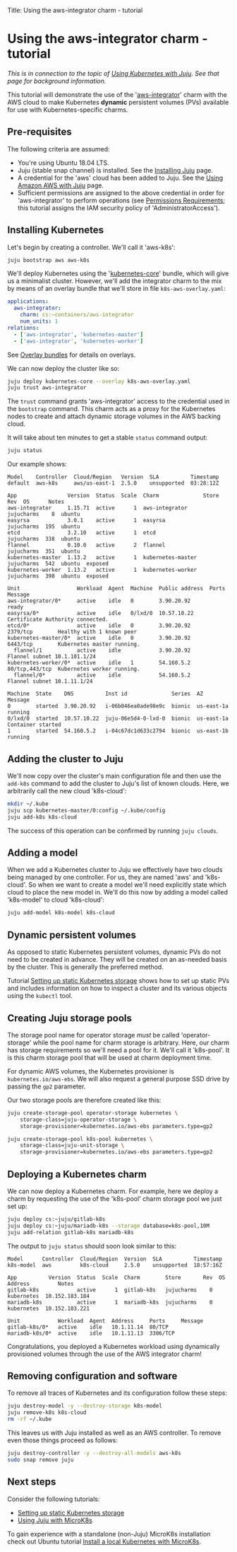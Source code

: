 Title: Using the aws-integrator charm - tutorial

# Using the aws-integrator charm - tutorial

*This is in connection to the topic of
[Using Kubernetes with Juju][clouds-k8s]. See that page for background
information.*

This tutorial will demonstrate the use of the '[aws-integrator][charm-aws]'
charm with the AWS cloud to make Kubernetes **dynamic** persistent volumes
(PVs) available for use with Kubernetes-specific charms.

## Pre-requisites

The following criteria are assumed:

 - You're using Ubuntu 18.04 LTS.
 - Juju (stable snap channel) is installed. See the [Installing Juju][install]
   page.
 - A credential for the 'aws' cloud has been added to Juju. See the
   [Using Amazon AWS with Juju][clouds-aws] page.
 - Sufficient permissions are assigned to the above credential in order for
   'aws-integrator' to perform operations (see
   [Permissions Requirements][github-aws-integrator-permissions]; this tutorial
   assigns the IAM security policy of 'AdministratorAccess').

## Installing Kubernetes

Let's begin by creating a controller. We'll call it 'aws-k8s':

```bash
juju bootstrap aws aws-k8s
```

We'll deploy Kubernetes using the '[kubernetes-core][charm-kc]' bundle, which
will give us a minimalist cluster. However, we'll add the integrator charm to
the mix by means of an overlay bundle that we'll store in file
`k8s-aws-overlay.yaml`:

```yaml
applications:
  aws-integrator:
    charm: cs:~containers/aws-integrator
    num_units: 1
relations:
  - ['aws-integrator', 'kubernetes-master']
  - ['aws-integrator', 'kubernetes-worker']
```

See [Overlay bundles][charms-bundles-overlays] for details on overlays.

We can now deploy the cluster like so:

```bash
juju deploy kubernetes-core --overlay k8s-aws-overlay.yaml
juju trust aws-integrator
```

The `trust` command grants 'aws-integrator' access to the credential used in
the `bootstrap` command. This charm acts as a proxy for the Kubernetes nodes to
create and attach dynamic storage volumes in the AWS backing cloud.

It will take about ten minutes to get a stable `status` command output:

```bash
juju status
```

Our example shows:

```no-highlight
Model    Controller  Cloud/Region   Version  SLA          Timestamp
default  aws-k8s     aws/us-east-1  2.5.0    unsupported  03:28:12Z

App                Version  Status  Scale  Charm              Store       Rev  OS      Notes
aws-integrator     1.15.71  active      1  aws-integrator     jujucharms    8  ubuntu  
easyrsa            3.0.1    active      1  easyrsa            jujucharms  195  ubuntu  
etcd               3.2.10   active      1  etcd               jujucharms  338  ubuntu  
flannel            0.10.0   active      2  flannel            jujucharms  351  ubuntu  
kubernetes-master  1.13.2   active      1  kubernetes-master  jujucharms  542  ubuntu  exposed
kubernetes-worker  1.13.2   active      1  kubernetes-worker  jujucharms  398  ubuntu  exposed

Unit                  Workload  Agent  Machine  Public address  Ports           Message
aws-integrator/0*     active    idle   0        3.90.20.92                      ready
easyrsa/0*            active    idle   0/lxd/0  10.57.10.22                     Certificate Authority connected.
etcd/0*               active    idle   0        3.90.20.92      2379/tcp        Healthy with 1 known peer
kubernetes-master/0*  active    idle   0        3.90.20.92      6443/tcp        Kubernetes master running.
  flannel/1           active    idle            3.90.20.92                      Flannel subnet 10.1.101.1/24
kubernetes-worker/0*  active    idle   1        54.160.5.2      80/tcp,443/tcp  Kubernetes worker running.
  flannel/0*          active    idle            54.160.5.2                      Flannel subnet 10.1.11.1/24

Machine  State    DNS          Inst id              Series  AZ          Message
0        started  3.90.20.92   i-06b046ea0ade98e9c  bionic  us-east-1a  running
0/lxd/0  started  10.57.10.22  juju-06e5d4-0-lxd-0  bionic  us-east-1a  Container started
1        started  54.160.5.2   i-04c67dc1d633c2794  bionic  us-east-1b  running
```

## Adding the cluster to Juju

We'll now copy over the cluster's main configuration file and then use the
`add-k8s` command to add the cluster to Juju's list of known clouds. Here, we
arbitrarily call the new cloud 'k8s-cloud':

```bash
mkdir ~/.kube
juju scp kubernetes-master/0:config ~/.kube/config
juju add-k8s k8s-cloud
```

The success of this operation can be confirmed by running `juju clouds`.

## Adding a model

When we add a Kubernetes cluster to Juju we effectively have two clouds being
managed by one controller. For us, they are named 'aws' and 'k8s-cloud'. So
when we want to create a model we'll need explicitly state which cloud to place
the new model in. We'll do this now by adding a model called 'k8s-model' to
cloud 'k8s-cloud':

```bash
juju add-model k8s-model k8s-cloud
```

## Dynamic persistent volumes

As opposed to static Kubernetes persistent volumes, dynamic PVs do not need to
be created in advance. They will be created on an as-needed basis by the
cluster. This is generally the preferred method.

Tutorial [Setting up static Kubernetes storage][tutorial-k8s-static-pv] shows
how to set up static PVs and includes information on how to inspect a
cluster and its various objects using the `kubectl` tool.

## Creating Juju storage pools

The storage pool name for operator storage *must* be called 'operator-storage'
while the pool name for charm storage is arbitrary. Here, our charm has
storage requirements so we'll need a pool for it. We'll call it 'k8s-pool'. It
is this charm storage pool that will be used at charm deployment time.

For dynamic AWS volumes, the Kubernetes provisioner is `kubernetes.io/aws-ebs`.
We will also request a general purpose SSD drive by passing the `gp2`
parameter.

Our two storage pools are therefore created like this:

```bash
juju create-storage-pool operator-storage kubernetes \
	storage-class=juju-operator-storage \
	storage-provisioner=kubernetes.io/aws-ebs parameters.type=gp2
```

```bash
juju create-storage-pool k8s-pool kubernetes \
	storage-class=juju-unit-storage \
	storage-provisioner=kubernetes.io/aws-ebs parameters.type=gp2
```

## Deploying a Kubernetes charm

We can now deploy a Kubernetes charm. For example, here we deploy a charm by
requesting the use of the 'k8s-pool' charm storage pool we just set up:

```bash
juju deploy cs:~juju/gitlab-k8s
juju deploy cs:~juju/mariadb-k8s --storage database=k8s-pool,10M
juju add-relation gitlab-k8s mariadb-k8s
```

The output to `juju status` should soon look similar to this:

```no-highlight
Model      Controller  Cloud/Region  Version  SLA          Timestamp
k8s-model  aws         k8s-cloud     2.5.0    unsupported  18:57:16Z

App          Version  Status  Scale  Charm        Store       Rev  OS          Address         Notes
gitlab-k8s            active      1  gitlab-k8s   jujucharms    0  kubernetes  10.152.183.184  
mariadb-k8s           active      1  mariadb-k8s  jujucharms    0  kubernetes  10.152.183.221  

Unit            Workload  Agent  Address     Ports     Message
gitlab-k8s/0*   active    idle   10.1.11.14  80/TCP    
mariadb-k8s/0*  active    idle   10.1.11.13  3306/TCP
```

Congratulations, you deployed a Kubernetes workload using dynamically
provisioned volumes through the use of the AWS integrator charm!

## Removing configuration and software

To remove all traces of Kubernetes and its configuration follow these steps:

```bash
juju destroy-model -y --destroy-storage k8s-model
juju remove-k8s k8s-cloud
rm -rf ~/.kube
```

This leaves us with Juju installed as well as an AWS controller. To remove
even those things proceed as follows:

```bash
juju destroy-controller -y --destroy-all-models aws-k8s
sudo snap remove juju
```

## Next steps

Consider the following tutorials:

 - [Setting up static Kubernetes storage][tutorial-k8s-static-pv]
 - [Using Juju with MicroK8s][tutorial-microk8s]

To gain experience with a standalone (non-Juju) MicroK8s installation check
out Ubuntu tutorial
[Install a local Kubernetes with MicroK8s][ubuntu-tutorial-kubernetes-microk8s].


<!-- LINKS -->

[clouds-k8s]: ./clouds-k8s.md
[ubuntu-tutorial-kubernetes-microk8s]: https://tutorials.ubuntu.com/tutorial/install-a-local-kubernetes-with-microk8s
[charm-store-staging-aws-integrator]: https://staging.jujucharms.com/u/johnsca/aws-integrator
[kubernetes-supported-volume-types]: https://kubernetes.io/docs/concepts/storage/volumes/#types-of-volumes
[install]: ./reference-install.md
[tutorial-microk8s]: ./tutorial-microk8s.md
[tutorial-k8s-static-pv]: ./tutorial-k8s-static-pv.md
[kubernetes-hostpath]: https://kubernetes.io/docs/concepts/storage/volumes/#hostpath
[charms-bundles-overlays]: ./charms-bundles.md#overlay-bundles
[clouds-aws]: ./clouds-aws.md
[charm-kc]: https://jujucharms.com/kubernetes-core/
[charm-aws]: https://jujucharms.com/u/containers/aws-integrator/
[github-aws-integrator-permissions]: https://github.com/juju-solutions/charm-aws-integrator#permissions-requirements

<!-- IMAGES -->

[storage-pools]: https://assets.ubuntu.com/v1/26ff0c70-storage-pools-2.png
[sc-pv-pvc]: https://assets.ubuntu.com/v1/a8cc75dd-sc-pv-pvc-2.png
[volumes]: https://assets.ubuntu.com/v1/34f93a4b-volumes-2.png
